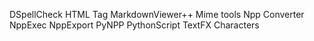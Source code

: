 DSpellCheck
HTML Tag
MarkdownViewer++
Mime tools
Npp Converter
NppExec
NppExport
PyNPP
PythonScript
TextFX Characters
